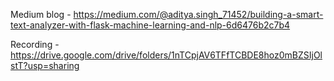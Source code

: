 Medium blog - https://medium.com/@aditya.singh_71452/building-a-smart-text-analyzer-with-flask-machine-learning-and-nlp-6d6476b2c7b4


Recording - https://drive.google.com/drive/folders/1nTCpjAV6TFfTCBDE8hoz0mBZSIjOlstT?usp=sharing
